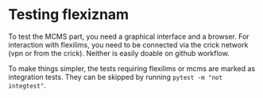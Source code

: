 # Testing flexiznam

To test the MCMS part, you need a graphical interface and a browser. 
For interaction with flexilims, you need to be connected via the crick network 
(vpn or from the crick). Neither is easily doable on github workflow.

To make things simpler, the tests requiring flexilims or mcms are marked as integration tests.
They can be skipped by running `pytest -m "not integtest"`.
